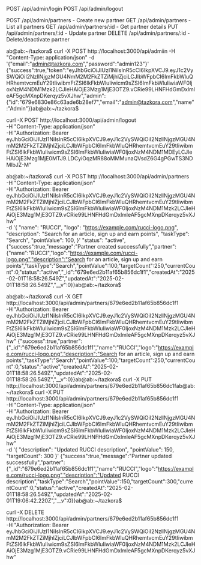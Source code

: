 POST /api/admin/login
POST /api/admin/logout

POST /api/admin/partners          - Create new partner
GET /api/admin/partners          - List all partners
GET /api/admin/partners/:id      - Get partner details
PUT /api/admin/partners/:id      - Update partner
DELETE /api/admin/partners/:id   - Delete/deactivate partner



ab@ab:~/tazkora$ curl -X POST http://localhost:3000/api/admiin -H "Content-Type: application/json" -d '{"email":"admin@tazkora.com","password":"admin123"}'
{"success":true,"token":"eyJhbGciOiJIUzI1NiIsInR5cCI6IkpXVCJ9.eyJ1c2VySWQiOiI2NzllNjgzMGU4NmM2M2FkZTZiMjhlZjciLCJlbWFpbCI6ImFkbWluQHRhemtvcmEuY29tIiwibmFtZSI6IkFkbWluIiwicm9sZSI6ImFkbWluIiwiaWF0IjoxNzM4NDM1Mzk2LCJleHAiOjE3Mzg1MjE3OTZ9.vCRie99LHNFHdGmDxlmleAF5gcMXnpDKerqyz5vXJhw","admin":{"id":"679e6830e86c63ade6b28ef7","email":"admin@tazkora.com","name":"Admin"}}ab@ab:~/tazkora$ 


curl -X POST http://localhost:3000/api/admin/logout \
-H "Content-Type: application/json" \
-H "Authorization: Bearer eyJhbGciOiJIUzI1NiIsInR5cCI6IkpXVCJ9.eyJ1c2VySWQiOiI2NzllNjgzMGU4NmM2M2FkZTZiMjhlZjciLCJlbWFpbCI6ImFkbWluQHRhemtvcmEuY29tIiwibmFtZSI6IkFkbWluIiwicm9sZSI6ImFkbWluIiwiaWF0IjoxNzM4NDM1MDEyLCJleHAiOjE3Mzg1MjE0MTJ9.LDCyiOqzMR88oMMMunaQVsdZ6G4gPGwTS3NDMlbJZ-M"



ab@ab:~/tazkora$ curl -X POST http://localhost:3000/api/admin/partners \
-H "Content-Type: application/json" \
-H "Authorization: Bearer eyJhbGciOiJIUzI1NiIsInR5cCI6IkpXVCJ9.eyJ1c2VySWQiOiI2NzllNjgzMGU4NmM2M2FkZTZiMjhlZjciLCJlbWFpbCI6ImFkbWluQHRhemtvcmEuY29tIiwibmFtZSI6IkFkbWluIiwicm9sZSI6ImFkbWluIiwiaWF0IjoxNzM4NDM1Mzk2LCJleHAiOjE3Mzg1MjE3OTZ9.vCRie99LHNFHdGmDxlmleAF5gcMXnpDKerqyz5vXJhw" \
-d '{
    "name": "RUCCI",
    "logo": "https://example.com/rucci-logo.png",
    "description": "Search for an article, sign up and earn points",
    "taskType": "Search",
    "pointValue": 100,
}'  "status": "active",
{"success":true,"message":"Partner created successfully","partner":{"name":"RUCCI","logo":"https://example.com/rucci-logo.png","description":"Search for an article, sign up and earn points","taskType":"Search","pointValue":100,"targetCount":250,"currentCount":0,"status":"active","_id":"679e6ed2b11af65b856dc1f1","createdAt":"2025-02-01T18:58:26.549Z","updatedAt":"2025-02-01T18:58:26.549Z","__v":0}}ab@ab:~/tazkora$ 


ab@ab:~/tazkora$ curl -X GET http://localhost:3000/api/admin/partners/679e6ed2b11af65b856dc1f1 \
-H "Authorization: Bearer eyJhbGciOiJIUzI1NiIsInR5cCI6IkpXVCJ9.eyJ1c2VySWQiOiI2NzllNjgzMGU4NmM2M2FkZTZiMjhlZjciLCJlbWFpbCI6ImFkbWluQHRhemtvcmEuY29tIiwibmFtZSI6IkFkbWluIiwicm9sZSI6ImFkbWluIiwiaWF0IjoxNzM4NDM1Mzk2LCJleHAiOjE3Mzg1MjE3OTZ9.vCRie99LHNFHdGmDxlmleAF5gcMXnpDKerqyz5vXJhw"
{"success":true,"partner":{"_id":"679e6ed2b11af65b856dc1f1","name":"RUCCI","logo":"https://example.com/rucci-logo.png","description":"Search for an article, sign up and earn points","taskType":"Search","pointValue":100,"targetCount":250,"currentCount":0,"status":"active","createdAt":"2025-02-01T18:58:26.549Z","updatedAt":"2025-02-01T18:58:26.549Z","__v":0}}ab@ab:~/tazkora$ curl -X PUT http://localhost:3000/api/admin/partners/679e6ed2b11af65b856dc1fab@ab:~/tazkora$ curl -X PUT http://localhost:3000/api/admin/partners/679e6ed2b11af65b856dc1f1 \
-H "Content-Type: application/json" \
-H "Authorization: Bearer eyJhbGciOiJIUzI1NiIsInR5cCI6IkpXVCJ9.eyJ1c2VySWQiOiI2NzllNjgzMGU4NmM2M2FkZTZiMjhlZjciLCJlbWFpbCI6ImFkbWluQHRhemtvcmEuY29tIiwibmFtZSI6IkFkbWluIiwicm9sZSI6ImFkbWluIiwiaWF0IjoxNzM4NDM1Mzk2LCJleHAiOjE3Mzg1MjE3OTZ9.vCRie99LHNFHdGmDxlmleAF5gcMXnpDKerqyz5vXJhw" \
-d '{
    "description": "Updated RUCCI description",
    "pointValue": 150,
    "targetCount": 300
}'
{"success":true,"message":"Partner updated successfully","partner":{"_id":"679e6ed2b11af65b856dc1f1","name":"RUCCI","logo":"https://example.com/rucci-logo.png","description":"Updated RUCCI description","taskType":"Search","pointValue":150,"targetCount":300,"currentCount":0,"status":"active","createdAt":"2025-02-01T18:58:26.549Z","updatedAt":"2025-02-01T19:06:42.220Z","__v":0}}ab@ab:~/tazkora$ 


curl -X DELETE http://localhost:3000/api/admin/partners/679e6ed2b11af65b856dc1f1 \
-H "Authorization: Bearer eyJhbGciOiJIUzI1NiIsInR5cCI6IkpXVCJ9.eyJ1c2VySWQiOiI2NzllNjgzMGU4NmM2M2FkZTZiMjhlZjciLCJlbWFpbCI6ImFkbWluQHRhemtvcmEuY29tIiwibmFtZSI6IkFkbWluIiwicm9sZSI6ImFkbWluIiwiaWF0IjoxNzM4NDM1Mzk2LCJleHAiOjE3Mzg1MjE3OTZ9.vCRie99LHNFHdGmDxlmleAF5gcMXnpDKerqyz5vXJhw"



    